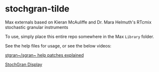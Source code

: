 # stochgran-tilde
Max externals based on Kieran McAuliffe and Dr. Mara Helmuth's RTcmix stochastic granular instruments

To use, simply place this entire repo somewhere in the Max `Library` folder.

See the help files for usage, or see the below videos:

[stgran~/sgran~ help patches explained](https://www.youtube.com/watch?v=k3bppamjiHg)


[StochGran Display](https://www.youtube.com/watch?v=me6kD1mZGR4)
